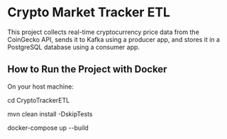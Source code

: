 # Crypto Market Tracker ETL

This project collects real-time cryptocurrency price data from the CoinGecko API, sends it to Kafka using a producer app, and stores it in a PostgreSQL database using a consumer app.

## How to Run the Project with Docker

On your host machine:

cd CryptoTrackerETL

mvn clean install -DskipTests

docker-compose up --build